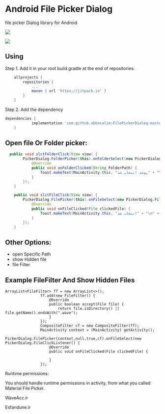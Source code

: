 # Android File Picker Dialog
file picker Dialog library for Android

![](http://uupload.ir/files/59lc_screenshot_from_2018-09-13_13-36-45.png)

![](http://uupload.ir/files/agiu_screenshot_from_2018-09-13_13-36-03.png)

## Using

Step 1. Add it in your root build.gradle at the end of repositories:

```gradle
	allprojects {
		repositories {
			...
			maven { url 'https://jitpack.io' }
		}
	}
```
Step 2. Add the dependency
```gradle
dependencies {
	        implementation 'com.github.abbasalim:FilePickerDialog-master:1.2.2'
	}
```

## Open file Or Folder picker:

```java
  public void slctFolderClick(View view) {
        PickerDialog.FolderPicker(this).onFolderSelect(new PickerDialog.FolderClickListener() {
            @Override
            public void onFolderClicked(String FolderPath) {
                Toast.makeText(MainActivity.this, "پوشه انتخاب شد" + "\n" + FolderPath, Toast.LENGTH_SHORT).show();
            }
        });
    }

    public void slctFileClick(View view) {
        PickerDialog.FilePicker(this).onFileSelect(new PickerDialog.FileClickListener() {
            @Override
            public void onFileClicked(File clickedFile) {
                Toast.makeText(MainActivity.this, "انتخاب شد" + "\n" + clickedFile.getName(), Toast.LENGTH_SHORT).show();
            }
        });
    }
```
## Other Options:
* open Specific Path 
* show Hidden file
* file Filter
## Example FileFilter And Show Hidden Files
```
ArrayList<FileFilter> ff = new ArrayList<>();
                ff.add(new FileFilter() {
                    @Override
                    public boolean accept(File file) {
                        return file.isDirectory() || file.getName().endsWith(".wave");
                    }
                });
                CompositeFilter cf = new CompositeFilter(ff);
                MainActivity context = (MainActivity) getActivity();
                PickerDialog.FilePicker(context,null,true,cf).onFileSelect(new PickerDialog.FileClickListener() {
                    @Override
                    public void onFileClicked(File clickedFile) {
                       
                    }
                });
```         
Runtime permissions:

You should handle runtime permissions in activity, from what you called Material File Picker.

WaveAcc.ir

Esfandune.ir

